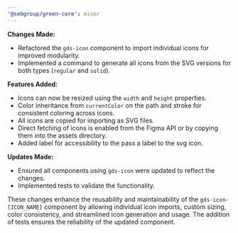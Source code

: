 ```yaml
---
'@sebgroup/green-core': minor
---
```


**Changes Made:**

- Refactored the `gds-icon` component to import individual icons for improved modularity.
- Implemented a command to generate all icons from the SVG versions for both types (`regular` and `solid`).

**Features Added:**

- Icons can now be resized using the `width` and `height` properties.
- Color inheritance from `currentColor` on the path and stroke for consistent coloring across icons.
- All icons are copied for importing as SVG files.
- Direct fetching of icons is enabled from the Figma API or by copying them into the assets directory.
- Added label for accessibility to the pass a label to the svg icon.

**Updates Made:**

- Ensured all components using `gds-icon` were updated to reflect the changes.
- Implemented tests to validate the functionality.

These changes enhance the reusability and maintainability of the `gds-icon-[ICON_NAME]` component by allowing individual icon imports, custom sizing, color consistency, and streamlined icon generation and usage. The addition of tests ensures the reliability of the updated component.
